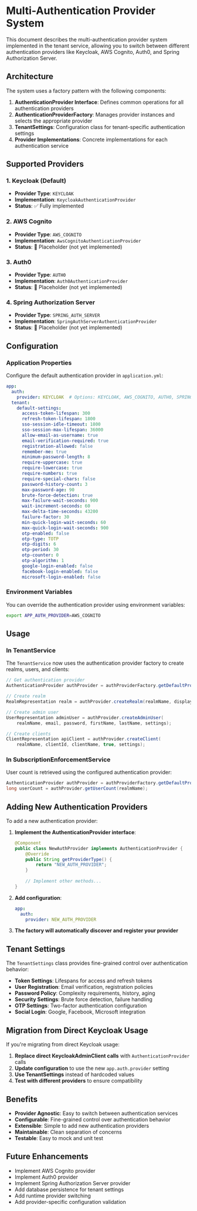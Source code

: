 # Multi-Authentication Provider System

This document describes the multi-authentication provider system implemented in the tenant service, allowing you to switch between different authentication providers like Keycloak, AWS Cognito, Auth0, and Spring Authorization Server.

## Architecture

The system uses a factory pattern with the following components:

1. **AuthenticationProvider Interface**: Defines common operations for all authentication providers
2. **AuthenticationProviderFactory**: Manages provider instances and selects the appropriate provider
3. **TenantSettings**: Configuration class for tenant-specific authentication settings
4. **Provider Implementations**: Concrete implementations for each authentication service

## Supported Providers

### 1. Keycloak (Default)
- **Provider Type**: `KEYCLOAK`
- **Implementation**: `KeycloakAuthenticationProvider`
- **Status**: ✅ Fully implemented

### 2. AWS Cognito
- **Provider Type**: `AWS_COGNITO`
- **Implementation**: `AwsCognitoAuthenticationProvider`
- **Status**: 🚧 Placeholder (not yet implemented)

### 3. Auth0
- **Provider Type**: `AUTH0`
- **Implementation**: `Auth0AuthenticationProvider`
- **Status**: 🚧 Placeholder (not yet implemented)

### 4. Spring Authorization Server
- **Provider Type**: `SPRING_AUTH_SERVER`
- **Implementation**: `SpringAuthServerAuthenticationProvider`
- **Status**: 🚧 Placeholder (not yet implemented)

## Configuration

### Application Properties

Configure the default authentication provider in `application.yml`:

```yaml
app:
  auth:
    provider: KEYCLOAK  # Options: KEYCLOAK, AWS_COGNITO, AUTH0, SPRING_AUTH_SERVER
  tenant:
    default-settings:
      access-token-lifespan: 300
      refresh-token-lifespan: 1800
      sso-session-idle-timeout: 1800
      sso-session-max-lifespan: 36000
      allow-email-as-username: true
      email-verification-required: true
      registration-allowed: false
      remember-me: true
      minimum-password-length: 8
      require-uppercase: true
      require-lowercase: true
      require-numbers: true
      require-special-chars: false
      password-history-count: 3
      max-password-age: 90
      brute-force-detection: true
      max-failure-wait-seconds: 900
      wait-increment-seconds: 60
      max-delta-time-seconds: 43200
      failure-factor: 30
      min-quick-login-wait-seconds: 60
      max-quick-login-wait-seconds: 900
      otp-enabled: false
      otp-type: TOTP
      otp-digits: 6
      otp-period: 30
      otp-counter: 0
      otp-algorithm: 1
      google-login-enabled: false
      facebook-login-enabled: false
      microsoft-login-enabled: false
```

### Environment Variables

You can override the authentication provider using environment variables:

```bash
export APP_AUTH_PROVIDER=AWS_COGNITO
```

## Usage

### In TenantService

The `TenantService` now uses the authentication provider factory to create realms, users, and clients:

```java
// Get authentication provider
AuthenticationProvider authProvider = authProviderFactory.getDefaultProvider();

// Create realm
RealmRepresentation realm = authProvider.createRealm(realmName, displayName, settings);

// Create admin user
UserRepresentation adminUser = authProvider.createAdminUser(
    realmName, email, password, firstName, lastName, settings);

// Create clients
ClientRepresentation apiClient = authProvider.createClient(
    realmName, clientId, clientName, true, settings);
```

### In SubscriptionEnforcementService

User count is retrieved using the configured authentication provider:

```java
AuthenticationProvider authProvider = authProviderFactory.getDefaultProvider();
long userCount = authProvider.getUserCount(realmName);
```

## Adding New Authentication Providers

To add a new authentication provider:

1. **Implement the AuthenticationProvider interface**:
   ```java
   @Component
   public class NewAuthProvider implements AuthenticationProvider {
       @Override
       public String getProviderType() {
           return "NEW_AUTH_PROVIDER";
       }
       
       // Implement other methods...
   }
   ```

2. **Add configuration**:
   ```yaml
   app:
     auth:
       provider: NEW_AUTH_PROVIDER
   ```

3. **The factory will automatically discover and register your provider**

## Tenant Settings

The `TenantSettings` class provides fine-grained control over authentication behavior:

- **Token Settings**: Lifespans for access and refresh tokens
- **User Registration**: Email verification, registration policies
- **Password Policy**: Complexity requirements, history, aging
- **Security Settings**: Brute force detection, failure handling
- **OTP Settings**: Two-factor authentication configuration
- **Social Login**: Google, Facebook, Microsoft integration

## Migration from Direct Keycloak Usage

If you're migrating from direct Keycloak usage:

1. **Replace direct KeycloakAdminClient calls** with `AuthenticationProvider` calls
2. **Update configuration** to use the new `app.auth.provider` setting
3. **Use TenantSettings** instead of hardcoded values
4. **Test with different providers** to ensure compatibility

## Benefits

- **Provider Agnostic**: Easy to switch between authentication services
- **Configurable**: Fine-grained control over authentication behavior
- **Extensible**: Simple to add new authentication providers
- **Maintainable**: Clean separation of concerns
- **Testable**: Easy to mock and unit test

## Future Enhancements

- Implement AWS Cognito provider
- Implement Auth0 provider
- Implement Spring Authorization Server provider
- Add database persistence for tenant settings
- Add runtime provider switching
- Add provider-specific configuration validation

